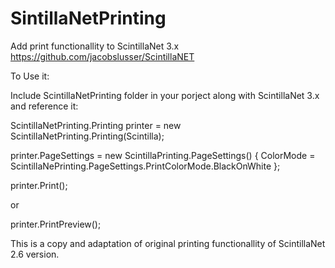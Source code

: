 # SintillaNetPrinting
Add print functionallity to ScintillaNet 3.x https://github.com/jacobslusser/ScintillaNET

To Use it:

Include ScintillaNetPrinting folder in your porject along with ScintillaNet 3.x and reference it:


ScintillaNetPrinting.Printing printer = new ScintillaNetPrinting.Printing(Scintilla);

printer.PageSettings = new ScintillaPrinting.PageSettings() 
{ 
    ColorMode = ScintillaNePrinting.PageSettings.PrintColorMode.BlackOnWhite 
};

printer.Print();

or

printer.PrintPreview();

This is a copy and adaptation of original printing functionallity of ScintillaNet 2.6 version.
